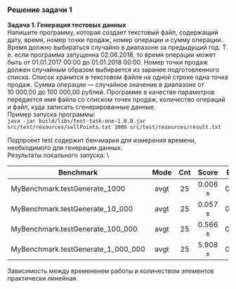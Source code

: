 ### Решение задачи 1
<b>Задача 1. Генерация тестовых данных</b> \
Напишите программу, которая создает текстовый файл, содержащий дату, время, номер точки продаж, номер операции и сумму операции.
Время должно выбираться случайно в диапазоне за предыдущий год. Т. е. если программа запущенна 02.06.2018, то время операции может быть от 01.01.2017 00:00 до 01.01.2018 00:00.
Номер точки продаж должен случайным образом выбирается из заранее подготовленного списка.
Список хранится в текстовом файле на одной строке одна точка продаж.
Сумма операции — случайное значение в диапазоне от 10 000,00 до 100 000,00 рублей.
Программе в качестве параметров передается имя файла со списком точек продаж, количество операций и файл, куда записать сгенерированные данные. \
Пример запуска программы: \
```java -jar build/libs/test-task-one-1.0.0.jar src/test/resources/sellPoints.txt 1000 src/test/resources/result.txt```

Подпроект test содержит бенчмарки для измерения времени, необходимого для генерации данных. \
Результаты локального запуска: \

| Benchmark                          | Mode | Cnt | Score  | Error | Units |
| ---------------------------------- |:----:|:---:|:------:|:-----:| -----:|
| MyBenchmark.testGenerate_1000      | avgt |  25 | 0.006 ±|  0.001|  s/op |
| MyBenchmark.testGenerate_10_000    | avgt |  25 | 0.057 ±|  0.005|  s/op |
| MyBenchmark.testGenerate_100_000   | avgt |  25 | 0.566 ±|  0.037|  s/op |
| MyBenchmark.testGenerate_1_000_000 | avgt |  25 | 5.908 ±|  0.452|  s/op |

Зависимость между времененем работы и количеством элементов практически линейная.